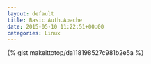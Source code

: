 ```yaml
---
layout: default                                                                                                              
title: Basic Auth.Apache                                                                                                                       
date: 2015-05-10 11:22:51+00:00                                                                                                                        
categories: Linux                                                                                                                
---                                                                                                                              
```


{% gist makeittotop/da118198527c981b2e5a %}                                                                                                           

